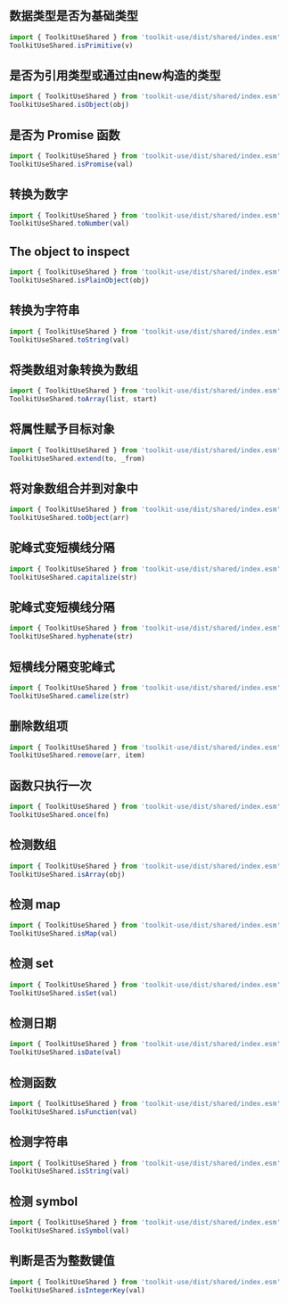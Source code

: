 ## 数据类型是否为基础类型

```ts
import { ToolkitUseShared } from 'toolkit-use/dist/shared/index.esm'
ToolkitUseShared.isPrimitive(v)
```
## 是否为引用类型或通过由new构造的类型
```ts
import { ToolkitUseShared } from 'toolkit-use/dist/shared/index.esm'
ToolkitUseShared.isObject(obj)
```

## 是否为 Promise 函数
```ts
import { ToolkitUseShared } from 'toolkit-use/dist/shared/index.esm'
ToolkitUseShared.isPromise(val)
```

## 转换为数字

```ts
import { ToolkitUseShared } from 'toolkit-use/dist/shared/index.esm'
ToolkitUseShared.toNumber(val)
```

## The object to inspect
```ts
import { ToolkitUseShared } from 'toolkit-use/dist/shared/index.esm'
ToolkitUseShared.isPlainObject(obj)
```


## 转换为字符串
```ts
import { ToolkitUseShared } from 'toolkit-use/dist/shared/index.esm'
ToolkitUseShared.toString(val)
```
## 将类数组对象转换为数组
```ts
import { ToolkitUseShared } from 'toolkit-use/dist/shared/index.esm'
ToolkitUseShared.toArray(list, start)
```

## 将属性赋予目标对象
```ts
import { ToolkitUseShared } from 'toolkit-use/dist/shared/index.esm'
ToolkitUseShared.extend(to, _from)
```

## 将对象数组合并到对象中
```ts
import { ToolkitUseShared } from 'toolkit-use/dist/shared/index.esm'
ToolkitUseShared.toObject(arr)
```


## 驼峰式变短横线分隔
```ts
import { ToolkitUseShared } from 'toolkit-use/dist/shared/index.esm'
ToolkitUseShared.capitalize(str)
```

## 驼峰式变短横线分隔
```ts
import { ToolkitUseShared } from 'toolkit-use/dist/shared/index.esm'
ToolkitUseShared.hyphenate(str)
```

## 短横线分隔变驼峰式
```ts
import { ToolkitUseShared } from 'toolkit-use/dist/shared/index.esm'
ToolkitUseShared.camelize(str)
```

## 删除数组项
```ts
import { ToolkitUseShared } from 'toolkit-use/dist/shared/index.esm'
ToolkitUseShared.remove(arr, item)
```
## 函数只执行一次
```ts
import { ToolkitUseShared } from 'toolkit-use/dist/shared/index.esm'
ToolkitUseShared.once(fn)
```

## 检测数组
```ts
import { ToolkitUseShared } from 'toolkit-use/dist/shared/index.esm'
ToolkitUseShared.isArray(obj)
```

## 检测 map
```ts
import { ToolkitUseShared } from 'toolkit-use/dist/shared/index.esm'
ToolkitUseShared.isMap(val)
```

## 检测 set
```ts
import { ToolkitUseShared } from 'toolkit-use/dist/shared/index.esm'
ToolkitUseShared.isSet(val)
```

## 检测日期
```ts
import { ToolkitUseShared } from 'toolkit-use/dist/shared/index.esm'
ToolkitUseShared.isDate(val)
```

## 检测函数
```ts
import { ToolkitUseShared } from 'toolkit-use/dist/shared/index.esm'
ToolkitUseShared.isFunction(val)
```

## 检测字符串
```ts
import { ToolkitUseShared } from 'toolkit-use/dist/shared/index.esm'
ToolkitUseShared.isString(val)
```

## 检测 symbol
```ts
import { ToolkitUseShared } from 'toolkit-use/dist/shared/index.esm'
ToolkitUseShared.isSymbol(val)
```



## 判断是否为整数键值
```ts
import { ToolkitUseShared } from 'toolkit-use/dist/shared/index.esm'
ToolkitUseShared.isIntegerKey(val)
```



